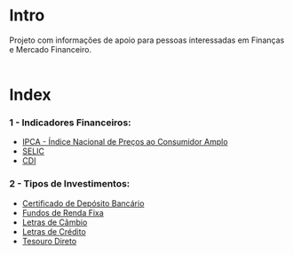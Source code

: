 # Intro
Projeto com informações de apoio para pessoas interessadas em Finanças e Mercado Financeiro.
</br></br>

# Index

### 1 - Indicadores Financeiros:
- [IPCA - Índice Nacional de Preços ao Consumidor Amplo](indicadores_financeiros/IPCA.md)
- [SELIC](indicadores_financeiros/SELIC.md)
- [CDI](indicadores_financeiros/CDI.md)

### 2 - Tipos de Investimentos:
- [Certificado de Depósito Bancário](tipos_investimento/CDB.md)
- [Fundos de Renda Fixa](tipos_investimento/FUNDOS_RENDA_FIXA.md)
- [Letras de Câmbio](tipos_investimento/LETRAS_DE_CAMBIO.md)
- [Letras de Crédito](tipos_investimento/LETRAS_DE_CREDITO.md)
- [Tesouro Direto](tipos_investimento/TESOURO_DIRETO.md)
